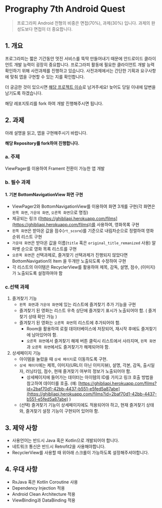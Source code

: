
# Prography 7th Android Quest

> 프로그라피 Android 전형의 비중은 면접(70%), 과제(30%) 입니다. 과제의 완성도보다 면접이 더 중요합니다.

## 1. 개요

프로그라피는 짧은 기간동안 멋진 서비스를 뚝딱 만들어내기 때문에 안드로이드 클라이언트 개발 능력이 굉장히 중요합니다. 프로그라피 활동에 필요한 클라이언트 개발 능력 확인하기 위해 사전과제를 진행하고 있습니다. 사전과제에서는 간단한 기획과 요구사항에 맞춰 앱을 구현할 수 있는 지를 확인합니다.

더 궁금한 것이 있으시면 [해당 프로젝트 이슈](https://github.com/prography/prography-7th-android-quest/issues/new)로 남겨주세요! 늦어도 당일 이내에 답변을 남기도록 하겠습니다.

해당 레포지토리를 fork 하여 개발 진행해주시면 됩니다.

## 2. 과제

아래 설명을 읽고, 앱을 구현해주시기 바랍니다.

**해당 Repository를 fork하여 진행합니다.**

### a. 주제

ViewPager를 이용하여 Frament 전환이 가능한 앱 개발

### b. 필수 과제

#### 1. 기본 BottomNavigationView 화면 구현
* ViewPager2와 BottomNavigationView를 이용하여 화면 3개를 구현(각 화면은 `왼쪽 화면`, `가운데 화면`, `오른쪽 화면`으로 명칭)
* 제공되는 링크 ([https://ghibliapi.herokuapp.com/films](https://ghibliapi.herokuapp.com/films))를 사용하여, 영화목록 구현
* `왼쪽 화면`은 받아온 값을 점수(`rt_score`)를 기준으로 내림차순으로 정렬하여 영화 순위 리스트 구현
* `가운데 화면`은 받아온 값을 이름(`title` 혹은 `original_title_remanized` 사용) 알파벳 순으로 영화 목록 리스트를 구현
* `오른쪽 화면`은 선택과제로, 즐겨찾기 선택과제가 진행되지 않았다면 BottomNavigation의 Item 을 두개만 노출되도록 수정하여 구현
* 각 리스트의 아이템은 RecyclerView를 활용하여 제목, 감독, 설명, 점수, (이미지)가 노출되도록 설정하여야 함

### c.선택 과제

1. 즐겨찾기 기능
   * `왼쪽 화면`과 `가운데 화면`에 있는 리스트에 즐겨찾기 추가 기능을 구현
   * 즐겨찾기 된 영화는 리스트 우측 상단에 즐겨찾기 표시가 노출되어야 함. ( 즐겨찾기 상태 확인 가능 )
   * 즐겨찾기 된 영화는 `오른쪽 화면`의 리스트에 추가되어야 함.
      * Room을 활용하여 로컬 데이터베이스에 저장되어, 재시작 후에도 즐겨찾기에 남아있어야 함.
      * `오른쪽 화면`에서 즐겨찾기 해제 버튼 클릭시 리스트에서 사라지며, `왼쪽 화면`과 `오른쪽 화면`에서도 즐겨찾기가 해제되어야 함.
2. 상세페이지 기능
    * 아이템을 눌렀을 때 `상세 페이지`로 이동하도록 구현.
    * `상세 페이지`에는 제목, 이미지(URL이 아닌 이미지뷰), 설명, 각본, 감독, 출시일자, 러닝타임, 점수, 현재 즐겨찾기 여부의 정보가 노출되어야 함.
        * 상세페이지에 들어가는 데이터는 아이템의 ID를 가지고 링크 호출 방법을 참고하여 데이터를 호출.
      (예: [https://ghibliapi.herokuapp.com/films?id=2baf70d1-42bb-4437-b551-e5fed5a87abe](https://ghibliapi.herokuapp.com/films?id=2baf70d1-42bb-4437-b551-e5fed5a87abe) )
    * (선택) 즐겨찾기 기능이 상세페이지에도 적용되어야 하고, 현재 즐겨찾기 상태와, 즐겨찾기 설정 기능이 구현되어 있어야 함.

## 3. 제약 사항

- 사용언어는 반드시 Java 혹은 Kotlin으로 개발되어야 합니다.
- 네트워크 통신은 반드시 Retrofit2을 사용해야합니다.
- RecyclerView를 사용할 때 위아래 스크롤이 가능하도록 설정해주셔야합니다.

## 4. 우대 사항

- RxJava 혹은 Kotlin Coroutine 사용
- Dependency Injection 적용
- Android Clean Architecture 적용
- ViewBinding과 DataBinding 적용
